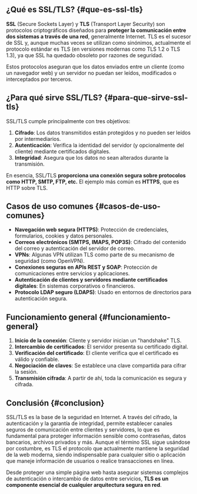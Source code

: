 ## ¿Qué es SSL/TLS? {#que-es-ssl-tls}

**SSL** (Secure Sockets Layer) y **TLS** (Transport Layer Security) son protocolos criptográficos diseñados para **proteger la comunicación entre dos sistemas a través de una red**, generalmente Internet. TLS es el sucesor de SSL y, aunque muchas veces se utilizan como sinónimos, actualmente el protocolo estándar es TLS (en versiones modernas como TLS 1.2 o TLS 1.3), ya que SSL ha quedado obsoleto por razones de seguridad.

Estos protocolos aseguran que los datos enviados entre un cliente (como un navegador web) y un servidor no puedan ser leídos, modificados o interceptados por terceros.

## ¿Para qué sirve SSL/TLS? {#para-que-sirve-ssl-tls}

SSL/TLS cumple principalmente con tres objetivos:

1. **Cifrado**: Los datos transmitidos están protegidos y no pueden ser leídos por intermediarios.
2. **Autenticación**: Verifica la identidad del servidor (y opcionalmente del cliente) mediante certificados digitales.
3. **Integridad**: Asegura que los datos no sean alterados durante la transmisión.

En esencia, SSL/TLS **proporciona una conexión segura sobre protocolos como HTTP, SMTP, FTP, etc.** El ejemplo más común es **HTTPS**, que es HTTP sobre TLS.

## Casos de uso comunes {#casos-de-uso-comunes}

- **Navegación web segura (HTTPS)**: Protección de credenciales, formularios, cookies y datos personales.
- **Correos electrónicos (SMTPS, IMAPS, POP3S)**: Cifrado del contenido del correo y autenticación del servidor de correo.
- **VPNs**: Algunas VPN utilizan TLS como parte de su mecanismo de seguridad (como OpenVPN).
- **Conexiones seguras en APIs REST y SOAP**: Protección de comunicaciones entre servicios y aplicaciones.
- **Autenticación de clientes y servidores mediante certificados digitales**: En sistemas corporativos o financieros.
- **Protocolo LDAP seguro (LDAPS)**: Usado en entornos de directorios para autenticación segura.

## Funcionamiento general {#funcionamiento-general}

1. **Inicio de la conexión**: Cliente y servidor inician un "handshake" TLS.
2. **Intercambio de certificados**: El servidor presenta su certificado digital.
3. **Verificación del certificado**: El cliente verifica que el certificado es válido y confiable.
4. **Negociación de claves**: Se establece una clave compartida para cifrar la sesión.
5. **Transmisión cifrada**: A partir de ahí, toda la comunicación es segura y cifrada.

## Conclusión {#conclusion}

SSL/TLS es la base de la seguridad en Internet. A través del cifrado, la autenticación y la garantía de integridad, permite establecer canales seguros de comunicación entre clientes y servidores, lo que es fundamental para proteger información sensible como contraseñas, datos bancarios, archivos privados y más. Aunque el término SSL sigue usándose por costumbre, es TLS el protocolo que actualmente mantiene la seguridad de la web moderna, siendo indispensable para cualquier sitio o aplicación que maneje información de usuarios o realice transacciones en línea.

Desde proteger una simple página web hasta asegurar sistemas complejos de autenticación o intercambio de datos entre servicios, **TLS es un componente esencial de cualquier arquitectura segura en red**.
